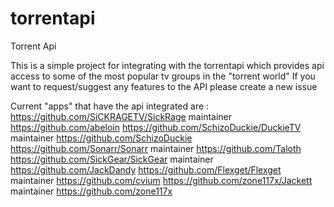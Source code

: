 # torrentapi
Torrent Api

This is a simple project for integrating with the torrentapi which provides api access to some of the most popular tv groups in the "torrent world"
If you want to request/suggest any features to the API please create a new issue

Current "apps" that have the api integrated are :
https://github.com/SiCKRAGETV/SickRage maintainer https://github.com/abeloin
https://github.com/SchizoDuckie/DuckieTV maintainer https://github.com/SchizoDuckie
https://github.com/Sonarr/Sonarr maintainer https://github.com/Taloth
https://github.com/SickGear/SickGear maintainer https://github.com/JackDandy
https://github.com/Flexget/Flexget maintainer https://github.com/cvium
https://github.com/zone117x/Jackett maintainer https://github.com/zone117x
